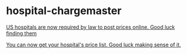 # hospital-chargemaster 


[US hospitals are now required by law to post prices online. Good luck finding them](https://qz.com/1518545/price-lists-for-the-115-biggest-us-hospitals-new-transparency-law/)

[You can now get your hospital's price list. Good luck making sense of it.](https://www.nbcnews.com/news/us-news/hospital-price-list-chargemaster-rules-trump-mandate-2019-n959006)

